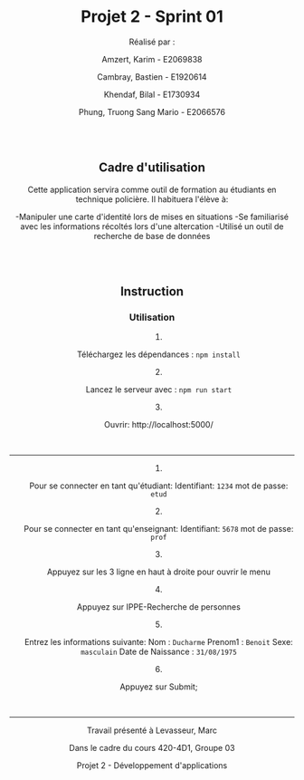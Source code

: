 
# <div style="text-align: center">Projet 2 - Sprint 01</div>

<div  style="text-align: center;list-style-position: inside;">

Réalisé par :<br/>

Amzert, Karim - E2069838<br/>

Cambray, Bastien - E1920614<br/>

Khendaf, Bilal - E1730934<br/>

Phung, Truong Sang Mario - E2066576

  

<br/>

<br/>

  

## Cadre d'utilisation

Cette application servira comme outil de formation au étudiants en technique policière. Il habituera l'élève à:

-Manipuler une carte d'identité lors de mises en situations
-Se familiarisé avec les informations récoltés lors d'une altercation
-Utilisé un outil de recherche de base de données

<br/>

<br/>

  

## Instruction

### Utilisation

1. Téléchargez les dépendances : `npm install`

2. Lancez le serveur avec : `npm run start`

3. Ouvrir: http://localhost:5000/

  

<br/>

<hr/>

  
  

1. Pour se connecter en tant qu'étudiant:
Identifiant: ```1234```
mot de passe: ``` etud ```

2. Pour se connecter en tant qu'enseignant:
Identifiant: ```5678```
mot de passe: ```prof```


  

3. Appuyez sur les 3 ligne en haut à droite pour ouvrir le menu

4. Appuyez sur IPPE-Recherche de personnes

5. Entrez les informations suivante:
	Nom : ```Ducharme```
	Prenom1 : ```Benoit```
	Sexe: ```masculain```
	Date de Naissance : ```31/08/1975```
	
6. Appuyez sur Submit;  

<br/>

<hr/>

Travail présenté à Levasseur, Marc <br/>

Dans le cadre du cours 420-4D1, Groupe 03 <br/>

Projet 2 - Développement d'applications

</div>